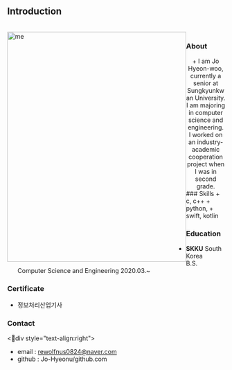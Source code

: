 
## Introduction

<br>
<img src = "조현우.JPG" width = 413px height = 531px title = "me" align = 'left'/>



### About
<center>
+ I am Jo Hyeon-woo, currently a senior at Sungkyunkwan University.
  <br>I am majoring in computer science and engineering.
  <br> I worked on an industry-academic cooperation project when I was in second grade.
  
</center>
### Skills
+ c, c++
+ python, 
+ swift, kotlin

### Education
+ **SKKU** South Korea
  <br/>
  B.S. Computer Science and Engineering 2020.03.~

### Certificate
+ 정보처리산업기사

### Contact
<div style="text-align:right">
+ email : rewolfnus0824@naver.com
+ github : Jo-Hyeonu/github.com
</div>
